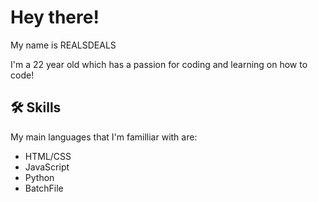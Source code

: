# Hey there!

My name is REALSDEALS

I'm a 22 year old which has a passion for coding and learning on how to code!

## 🛠 Skills

My main languages that I'm familliar with are:

- HTML/CSS
- JavaScript
- Python
- BatchFile
